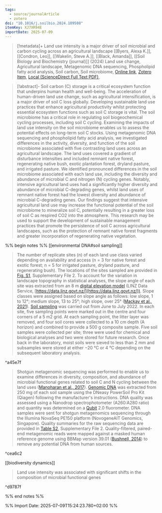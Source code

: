 ```yaml
---
tags:
  - source/journalArticle
  - zotero
doi: "10.1016/j.soilbio.2024.109508"
itemKey: XJ7XR94E
importDate: 2025-07-09
---
```

>[!metadata]+
> Land use intensity is a major driver of soil microbial and carbon cycling across an agricultural landscape
> [[Byers, Alexa K.]], [[Condron, Leo]], [[Wakelin, Steve A.]], [[Black, Amanda]], 
> [[Soil Biology and Biochemistry (journal)]] (2024)
> Land use change, Agricultural landscape, Metagenomic DNA sequencing, Phospholipid fatty acid analysis, Soil carbon, Soil microbiome, 
> [Online link](https://www.sciencedirect.com/science/article/pii/S0038071724001974), [Zotero Item](zotero://select/library/items/XJ7XR94E), [Local (ScienceDirect Full Text PDF)](file://C:/Users/aburg/Documents/references/zotero/storage/Q8FFN6VE/Byers2024_Landuse.pdf), 

>[!abstract]-
>Soil carbon (C) storage is a critical ecosystem function that underpins human health and well-being. The acceleration of human-driven land use change, such as agricultural intensification, is a major driver of soil C loss globally. Developing sustainable land use practices that enhance agricultural productivity whilst protecting essential ecosystem functions such as soil C storage is vital. The soil microbiome has a critical role in regulating soil biogeochemical cycling processes, including soil C cycling. Examining the impacts of land use intensity on the soil microbiome enables us to assess the potential effects on long-term soil C stocks. Using metagenomic DNA sequencing and phospholipid fatty acid analysis, we investigated differences in the activity, diversity, and function of the soil microbiome associated with five contrasting land uses across an agricultural landscape. The land uses covered a gradient of disturbance intensities and included remnant native forest, regenerating native bush, exotic plantation forest, dryland pasture, and irrigated pasture. We identified pronounced differences in the soil microbiome associated with each land use, including the diversity and abundance of microbial C and nitrogen (N) cycling genes. Notably, intensive agricultural land uses had a significantly higher diversity and abundance of microbial C-degrading genes, whilst land uses of remnant native forest had the lowest diversity and abundance of microbial C-degrading genes. Our findings suggest that intensive agricultural land use may increase the functional potential of the soil microbiome to mineralize soil C, potentially resulting in a greater loss of soil C as respired CO2 into the atmosphere. This research may be used to support the development of sustainable management practices that promote the persistence of soil C across agricultural landscapes, such as the protection of remnant native forest fragments and greater incorporation of regenerating native vegetation.

%% begin notes %%
[[environmental DNA#soil sampling]]
> The number of replicate sites (n) of each land use class varied depending on availability and access (n = 3 for native forest and exotic forest; n = 5 for irrigated pasture, dryland pasture, and regenerating bush). The locations of the sites sampled are provided in [Fig. S1](https://www.sciencedirect.com/science/article/pii/S0038071724001974#appsec1), Supplementary File 2. To account for the variation in landscape topography in statistical analyses, the slope angle of each site was extracted from an 8 m [digital elevation model](https://www.sciencedirect.com/topics/agricultural-and-biological-sciences/digital-elevation-model "Learn more about digital elevation model from ScienceDirect's AI-generated Topic Pages") (LINZ Data Service, [https://data.linz.govt.nz/](https://data.linz.govt.nz/)). Slope classes were assigned based on slope angle as follows: low slope, 1 to 12°; medium slope, 13 to 25°; high slope, over 25° ([Mackay et al., 2021](https://www.sciencedirect.com/science/article/pii/S0038071724001974#bib64)). [Soil sampling](https://www.sciencedirect.com/topics/agricultural-and-biological-sciences/soil-sampling "Learn more about Soil sampling from ScienceDirect's AI-generated Topic Pages") was carried out from June to July 2022. In each site, five sampling points were marked out in the centre and four corners of a 5 m2 grid. At each sampling point, the litter layer was removed, and four soil cores were collected to a 10 cm depth (A horizon) and combined to provide a 500 g composite sample. Five soil samples were collected per site; three were used for chemical and biological analyses and two were stored for future research. Once back in the laboratory, moist soils were sieved to less than 2 mm and subsamples were stored at either −20 °C or 4 °C depending on the subsequent laboratory analysis.

^a45e7f

> Shotgun metagenomic sequencing was performed to enable us to examine differences in diversity, composition, and abundance of microbial functional genes related to soil C and N cycling between the land uses ([Manoharan et al., 2017](https://www.sciencedirect.com/science/article/pii/S0038071724001974#bib68)). [Genomic DNA](https://www.sciencedirect.com/topics/agricultural-and-biological-sciences/genomic-dna "Learn more about Genomic DNA from ScienceDirect's AI-generated Topic Pages") was extracted from 250 mg of each soil sample using the DNeasy PowerSoil Pro Kit (Qiagen) following the manufacturer's instructions. DNA quality was assessed using a Nanodrop spectrophotometer (A260:A280 ratio) and quantity was determined on a [Qubit](https://www.sciencedirect.com/topics/agricultural-and-biological-sciences/quantum-dot "Learn more about Qubit from ScienceDirect's AI-generated Topic Pages") 2.0 fluorometer. DNA samples were sent for shotgun metagenomics sequencing through the Illumina NovaSeq PE150 platform (NovogeneAIT Genomics, Singapore). Quality summaries for the raw sequencing data are provided in [Table S2](https://www.sciencedirect.com/science/article/pii/S0038071724001974#appsec1), Supplementary File 2. Quality-filtered, paired-end metagenomic reads were mapped against a masked human reference genome using BBMap version 39.01 ([Bushnell, 2014](https://www.sciencedirect.com/science/article/pii/S0038071724001974#bib10)) to remove any potential DNA from human sources.

^cea6c2

[[biodiversity dynamics]]
> Land use intensity was associated with significant shifts in the composition of microbial functional genes

^d9787f


%% end notes %%

%% Import Date: 2025-07-09T15:24:23.780+02:00 %%
